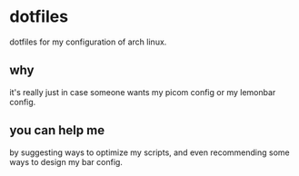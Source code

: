 # dotfiles
dotfiles for my configuration of arch linux.

## why

it's really just in case someone wants my picom config or my lemonbar config.

## you can help me

by suggesting ways to optimize my scripts, and even recommending some ways to design my bar config.
